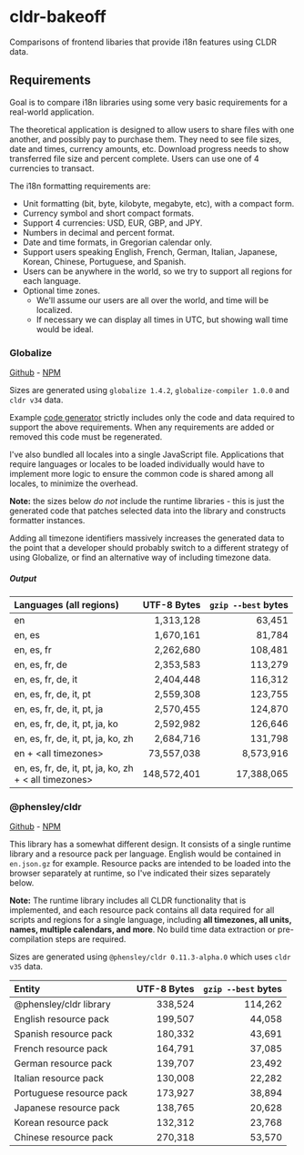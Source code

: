# cldr-bakeoff

Comparisons of frontend libaries that provide i18n features using CLDR data.


## Requirements

Goal is to compare i18n libraries using some very basic requirements for a real-world application.

The theoretical application is designed to allow users to share files with one another, and possibly pay to purchase them. They need to see file sizes, date and times, currency amounts, etc. Download progress needs to show transferred file size and percent complete. Users can use one of 4 currencies to transact.

The i18n formatting requirements are:

 * Unit formatting (bit, byte, kilobyte, megabyte, etc), with a compact form.
 * Currency symbol and short compact formats.
 * Support 4 currencies: USD, EUR, GBP, and JPY.
 * Numbers in decimal and percent format.
 * Date and time formats, in Gregorian calendar only.
 * Support users speaking English, French, German, Italian, Japanese, Korean, Chinese, Portuguese, and Spanish.
 * Users can be anywhere in the world, so we try to support all regions for each language.
 * Optional time zones.
   - We'll assume our users are all over the world, and time will be localized.
   - If necessary we can display all times in UTC, but showing wall time would be ideal.

### Globalize

[Github](https://github.com/globalizejs/globalize) - [NPM](https://www.npmjs.com/package/globalize)

Sizes are generated using `globalize 1.4.2`, `globalize-compiler 1.0.0` and `cldr v34` data.

Example [code generator](./generate-globalize.js) strictly includes only the code and data required to support the above requirements. When any requirements are added or removed this code must be regenerated.

I've also bundled all locales into a single JavaScript file. Applications that require languages or locales to be loaded individually would have to implement more logic to ensure the common code is shared among all locales, to minimize the overhead.

**Note:** the sizes below *do not* include the runtime libraries - this is just the generated code that patches selected data into the library and constructs formatter instances.

Adding all timezone identifiers massively increases the generated data to the point that a developer should probably switch to a different strategy of using Globalize, or find an alternative way of including timezone data.

##### Output

| Languages&nbsp;(all&nbsp;regions) | UTF-8&nbsp;Bytes | `gzip --best`&nbsp;bytes |
| :--- | ---: | ---: |
| en  | 1,313,128 | 63,451 |
| en, es | 1,670,161 | 81,784 |
| en, es, fr | 2,262,680 | 108,481 |
| en, es, fr, de | 2,353,583 | 113,279 |
| en, es, fr, de, it | 2,404,448 | 116,312 |
| en, es, fr, de, it, pt | 2,559,308 | 123,755 |
| en, es, fr, de, it, pt, ja | 2,570,455 | 124,870 |
| en, es, fr, de, it, pt, ja, ko | 2,592,982 | 126,646 |
| en, es, fr, de, it, pt, ja, ko, zh | 2,684,716 | 131,798 |
| en + &lt;all timezones&gt; | 73,557,038 | 8,573,916 |
| en, es, fr, de, it, pt, ja, ko, zh<br> + &lt; all timezones&gt; | 148,572,401 | 17,388,065 |

### @phensley/cldr

[Github](https://github.com/phensley/cldr-engine) - [NPM](https://www.npmjs.com/package/@phensley/cldr)

This library has a somewhat different design. It consists of a single runtime library and a resource pack per language. English would be contained in `en.json.gz` for example. Resource packs are intended to be loaded into the browser separately at runtime, so I've indicated their sizes separately below.

**Note:** The runtime library includes all CLDR functionality that is implemented, and each resource pack contains all data required for all scripts and regions for a single language, including **all timezones, all units, names, multiple calendars, and more**. No build time data extraction or pre-compilation steps are required.

Sizes are generated using `@phensley/cldr 0.11.3-alpha.0` which uses `cldr v35` data.

| Entity  | UTF-8&nbsp;Bytes | `gzip --best`&nbsp;bytes |
| :--- | ---: | ---: |
| @phensley/cldr library | 338,524 | 114,262 |
| English resource pack | 199,507 | 44,058 |
| Spanish resource pack | 180,332 | 43,691 |
| French resource pack | 164,791 | 37,085 |
| German resource pack | 139,707 | 23,492 |
| Italian resource pack | 130,008 | 22,282 |
| Portuguese resource pack | 173,927 | 38,894 |
| Japanese resource pack | 138,765 | 20,628 |
| Korean resource pack | 132,312 | 23,768 |
| Chinese resource pack | 270,318 | 53,570 |
